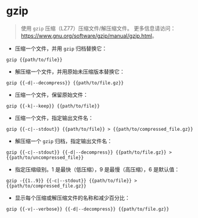 # gzip

> 使用 `gzip` 压缩（LZ77）压缩文件/解压缩文件。
> 更多信息请访问：<https://www.gnu.org/software/gzip/manual/gzip.html>。

- 压缩一个文件，并用 `gzip` 归档替换它：

`gzip {{path/to/file}}`

- 解压缩一个文件，并用原始未压缩版本替换它：

`gzip {{-d|--decompress}} {{path/to/file.gz}}`

- 压缩一个文件，保留原始文件：

`gzip {{-k|--keep}} {{path/to/file}}`

- 压缩一个文件，指定输出文件名：

`gzip {{-c|--stdout}} {{path/to/file}} > {{path/to/compressed_file.gz}}`

- 解压缩一个 `gzip` 归档，指定输出文件名：

`gzip {{-c|--stdout}} {{-d|--decompress}} {{path/to/file.gz}} > {{path/to/uncompressed_file}}`

- 指定压缩级别。1 是最快（低压缩），9 是最慢（高压缩），6 是默认值：

`gzip -{{1..9}} {{-c|--stdout}} {{path/to/file}} > {{path/to/compressed_file.gz}}`

- 显示每个压缩或解压缩文件的名称和减少百分比：

`gzip {{-v|--verbose}} {{-d|--decompress}} {{path/to/file.gz}}`
